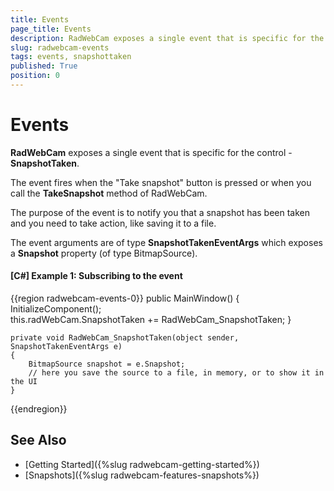 ```yaml
---
title: Events
page_title: Events
description: RadWebCam exposes a single event that is specific for the control - SnapshotTaken. 
slug: radwebcam-events
tags: events, snapshottaken
published: True
position: 0
---
```


# Events

__RadWebCam__ exposes a single event that is specific for the control - __SnapshotTaken__. 

The event fires when the "Take snapshot" button is pressed or when you call the __TakeSnapshot__ method of RadWebCam.

The purpose of the event is to notify you that a snapshot has been taken and you need to take action, like saving it to a file.

The event arguments are of type __SnapshotTakenEventArgs__ which exposes a __Snapshot__ property (of type BitmapSource).

#### __[C#] Example 1: Subscribing to the event__
{{region radwebcam-events-0}}
	public MainWindow()
	{
		InitializeComponent();		
		this.radWebCam.SnapshotTaken += RadWebCam_SnapshotTaken;
	}

	private void RadWebCam_SnapshotTaken(object sender, SnapshotTakenEventArgs e)
	{
		BitmapSource snapshot = e.Snapshot;
		// here you save the source to a file, in memory, or to show it in the UI
	}
{{endregion}}

## See Also  
* [Getting Started]({%slug radwebcam-getting-started%})
* [Snapshots]({%slug radwebcam-features-snapshots%})